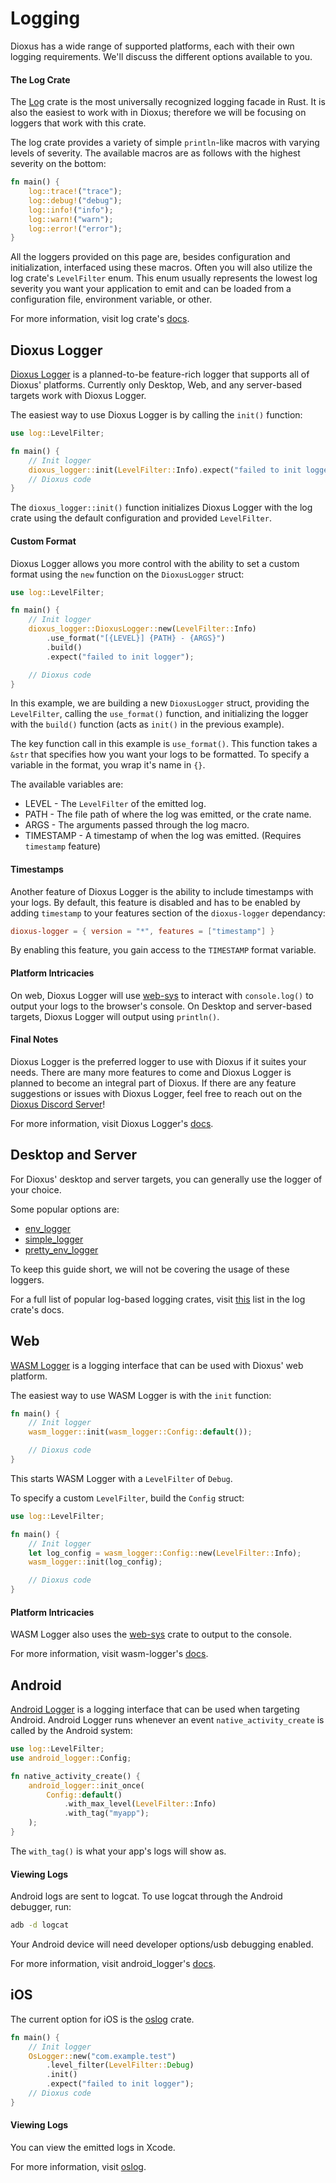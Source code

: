 # Logging
Dioxus has a wide range of supported platforms, each with their own logging requirements. We'll discuss the different options available to you.

#### The Log Crate
The [Log](https://crates.io/crates/log) crate is the most universally recognized logging facade in Rust. It is also the easiest to work with in Dioxus; therefore we will be focusing on loggers that work with this crate.

The log crate provides a variety of simple `println`-like macros with varying levels of severity. 
The available macros are as follows with the highest severity on the bottom:
```rs
fn main() {
    log::trace!("trace");
    log::debug!("debug");
    log::info!("info");
    log::warn!("warn");
    log::error!("error");
}
```
All the loggers provided on this page are, besides configuration and initialization, interfaced using these macros. Often you will also utilize the log crate's `LevelFilter` enum. This enum usually represents the lowest log severity you want your application to emit and can be loaded from a configuration file, environment variable, or other.

For more information, visit log crate's [docs](https://docs.rs/log/latest/log/).

## Dioxus Logger
[Dioxus Logger](https://crates.io/crates/dioxus-logger) is a planned-to-be feature-rich logger that supports all of Dioxus' platforms. Currently only Desktop, Web, and any server-based targets work with Dioxus Logger.

The easiest way to use Dioxus Logger is by calling the `init()` function:
```rs
use log::LevelFilter;

fn main() {
    // Init logger
    dioxus_logger::init(LevelFilter::Info).expect("failed to init logger");
    // Dioxus code
}
```
The `dioxus_logger::init()` function initializes Dioxus Logger with the log crate using the default configuration and provided `LevelFilter`.

#### Custom Format
Dioxus Logger allows you more control with the ability to set a custom format using the `new` function on the `DioxusLogger` struct:
```rs
use log::LevelFilter;

fn main() {
    // Init logger
    dioxus_logger::DioxusLogger::new(LevelFilter::Info)
        .use_format("[{LEVEL}] {PATH} - {ARGS}")
        .build()
        .expect("failed to init logger");

    // Dioxus code
}
```
In this example, we are building a new `DioxusLogger` struct, providing the `LevelFilter`, calling the `use_format()` function, and initializing the logger with the `build()` function (acts as `init()` in the previous example).

The key function call in this example is `use_format()`. This function takes a `&str` that specifies how you want your logs to be formatted. To specify a variable in the format, you wrap it's name in `{}`.

The available variables are:
- LEVEL     - The `LevelFilter` of the emitted log.
- PATH      - The file path of where the log was emitted, or the crate name.
- ARGS      - The arguments passed through the log macro.
- TIMESTAMP - A timestamp of when the log was emitted. (Requires `timestamp` feature)

#### Timestamps

Another feature of Dioxus Logger is the ability to include timestamps with your logs. By default, this feature is disabled and has to be enabled by adding `timestamp` to your features section of the `dioxus-logger` dependancy:
```toml
dioxus-logger = { version = "*", features = ["timestamp"] }
```

By enabling this feature, you gain access to the `TIMESTAMP` format variable.


#### Platform Intricacies
On web, Dioxus Logger will use [web-sys](https://crates.io/crates/web-sys) to interact with `console.log()` to output your logs to the browser's console. On Desktop and server-based targets, Dioxus Logger will output using `println()`.

#### Final Notes
Dioxus Logger is the preferred logger to use with Dioxus if it suites your needs. There are many more features to come and Dioxus Logger is planned to become an integral part of Dioxus. If there are any feature suggestions or issues with Dioxus Logger, feel free to reach out on the [Dioxus Discord Server](https://discord.gg/XgGxMSkvUM)!

For more information, visit Dioxus Logger's [docs](https://docs.rs/dioxus-logger/latest/dioxus_logger/).

## Desktop and Server
For Dioxus' desktop and server targets, you can generally use the logger of your choice.


Some popular options are:
- [env_logger](https://crates.io/crates/env_logger)
- [simple_logger](https://crates.io/crates/simple_logger)
- [pretty_env_logger](https://crates.io/crates/pretty_env_logger) 

To keep this guide short, we will not be covering the usage of these loggers.


For a full list of popular log-based logging crates, visit [this](https://docs.rs/log/latest/log/#available-logging-implementations) list in the log crate's docs.

## Web
[WASM Logger](https://crates.io/crates/wasm-logger) is a logging interface that can be used with Dioxus' web platform.

The easiest way to use WASM Logger is with the `init` function:
```rs
fn main() {
    // Init logger
    wasm_logger::init(wasm_logger::Config::default());

    // Dioxus code
}
```
This starts WASM Logger with a `LevelFilter` of `Debug`. 

To specify a custom `LevelFilter`, build the `Config` struct:
```rs
use log::LevelFilter;

fn main() {
    // Init logger
    let log_config = wasm_logger::Config::new(LevelFilter::Info);
    wasm_logger::init(log_config);

    // Dioxus code
}
```
#### Platform Intricacies
WASM Logger also uses the [web-sys](https://crates.io/crates/web-sys) crate to output to the console.

For more information, visit wasm-logger's [docs](https://docs.rs/wasm-logger/latest/wasm_logger/).

## Android
[Android Logger](https://crates.io/crates/android_logger) is a logging interface that can be used when targeting Android. Android Logger runs whenever an event `native_activity_create` is called by the Android system:
```rs
use log::LevelFilter;
use android_logger::Config;

fn native_activity_create() {
    android_logger::init_once(
        Config::default()
            .with_max_level(LevelFilter::Info)
            .with_tag("myapp");
    );
}
```
The `with_tag()` is what your app's logs will show as.

#### Viewing Logs
Android logs are sent to logcat. To use logcat through the Android debugger, run:
```cmd
adb -d logcat
```
Your Android device will need developer options/usb debugging enabled.

For more information, visit android_logger's [docs](https://docs.rs/android_logger/latest/android_logger/).

## iOS
The current option for iOS is the [oslog](https://crates.io/crates/oslog) crate. 

```rs
fn main() {
    // Init logger
    OsLogger::new("com.example.test")
        .level_filter(LevelFilter::Debug)
        .init()
        .expect("failed to init logger");
    // Dioxus code
}
```

#### Viewing Logs
You can view the emitted logs in Xcode. 

For more information, visit [oslog](https://crates.io/crates/oslog). 